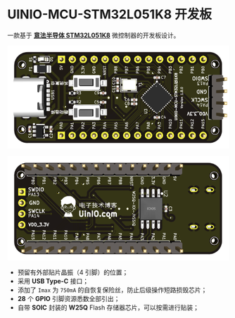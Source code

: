 # UINIO-MCU-STM32L051K8 开发板

一款基于 [**意法半导体 STM32L051K8**](https://www.st.com/en/microcontrollers-microprocessors/stm32l051k8.html) 微控制器的开发板设计。

![](./Images/PCB-3D-1.png)

![](./Images/PCB-3D-2.png)

- 预留有外部贴片晶振（4 引脚）的位置；
- 采用 **USB Type-C** 接口；
- 添加了 `Imax` 为 `750mA` 的自恢复保险丝，防止后级操作短路损毁芯片；
- **28** 个 **GPIO** 引脚资源悉数全部引出；
- 自带 **SOIC** 封装的 **W25Q** Flash 存储器芯片，可以按需进行贴装；
